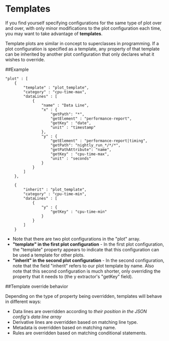 # Templates

If you find yourself specifying configurations for the same type of plot over and over, with only minor modifications to the plot configuration each time, you may want to take advantage of **templates**.

Template plots are similar in concept to superclasses in programming.  If a plot configuration is specified as a template, any property of that template can be inherited by another plot configuration that only declares what it wishes to override.

##Example

	"plot" : [
		{
			"template" : "plot_template",
			"category" : "cpu-time-max",
			"dataLines" : [
				{
					"name" : "Data Line",
					"x" : {
						"getPath": "*",
                        "getElement" : "performance-report",
                        "getKey" : "date",
						"unit" : "timestamp"
					},
					"y" : {
						"getElement" : "performance-report|timing",
                        "getPath": "nightly_run_*/*/*",
						"getPathAttribute": "name",
                        "getKey" : "cpu-time-max",							
						"unit" : "seconds"
					}
				}
			]
		},

        {
			"inherit" : "plot_template",
			"category" : "cpu-time-min",
			"dataLines" : [
				{
					"y" : {
						"getKey" : "cpu-time-min"
					}
				}
			]
		}


* Note that there are two plot configurations in the "plot" array.
* **"template" in the first plot configuration** - In the first plot configuration, the "template" property appears to indicate that this configuration can be used a template for other plots. 
* **"inherit" in the second plot configuration** - In the second configuration, note that the field "inherit" refers to our plot template by name.  Also note that this second configuration is much shorter, only overriding the property that it needs to (the y extractor's "getKey" field).

##Template override behavior

Depending on the type of property being overridden, templates will behave in different ways:

 - Data lines are overridden according to *their position in the JSON config's data line array*
 - Derivative lines are overridden based on matching line type.
 - Metadata is overridden based on matching name.
 - Rules are overridden based on matching conditional statements.